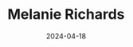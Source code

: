 ---
title: Melanie Richards
link : https://melanie-richards.com/
tags: ["personal site", "design"]
date: 2024-04-18                       
---